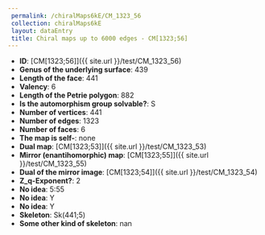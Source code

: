 ```yaml
--- 
 permalink: /chiralMaps6kE/CM_1323_56 
 collection: chiralMaps6kE
 layout: dataEntry
 title: Chiral maps up to 6000 edges - CM[1323;56]
---
```


- **ID**: [CM[1323;56]]({{ site.url }}/test/CM_1323_56)
- **Genus of the underlying surface**: 439
- **Length of the face**: 441
- **Valency**: 6
- **Length of the Petrie polygon**: 882
- **Is the automorphism group solvable?**: S
- **Number of vertices**: 441
- **Number of edges**: 1323
- **Number of faces**: 6
- **The map is self-**: none
- **Dual map**: [CM[1323;53]]({{ site.url }}/test/CM_1323_53)
- **Mirror (enantihomorphic) map**: [CM[1323;55]]({{ site.url }}/test/CM_1323_55)
- **Dual of the mirror image**: [CM[1323;54]]({{ site.url }}/test/CM_1323_54)
- **Z_q-Exponent?**: 2
- **No idea**:  5:55
- **No idea**: Y
- **No idea**: Y
- **Skeleton**: Sk(441;5)
- **Some other kind of skeleton**: nan
